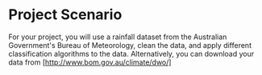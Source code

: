 
# Project Scenario
For your project, you will use a rainfall dataset from the Australian Government's Bureau of 
Meteorology, clean the data, and apply different classification algorithms to the data. 
Alternatively, you can download your data from [http://www.bom.gov.au/climate/dwo/]

